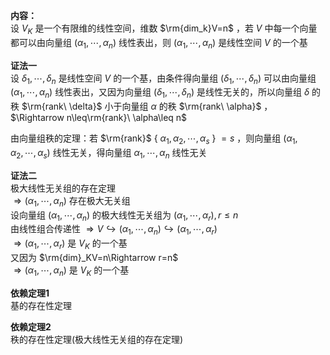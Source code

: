 **内容：**  
设 $V_K$ 是一个有限维的线性空间，维数 $\rm{dim_k}V=n$ ，若 $V$ 中每一个向量都可以由向量组 $(\alpha_1,\cdots,\alpha_n)$ 线性表出，则 $(\alpha_1,\cdots,\alpha_n)$ 是线性空间 $V$ 的一个基  
  
**证法一**  
设 $\delta_1,\cdots,\delta_n$ 是线性空间 $V$ 的一个基，由条件得向量组 $(\delta_1,\cdots,\delta_n)$ 可以由向量组 $(\alpha_1,\cdots,\alpha_n)$ 线性表出，又因为向量组 $(\delta_1,\cdots,\delta_n)$ 是线性无关的，所以向量组 $\delta$ 的秩 $\rm{rank\ \delta}$ 小于向量组 $\alpha$ 的秩 $\rm{rank\ \alpha}$ ， $\Rightarrow n\leq\rm{rank}\ \alpha\leq n$  
  
由向量组秩的定理：若 $\rm{rank}$ { $\alpha_1,\alpha_2,\cdots,\alpha_s$ } $=s$ ，则向量组 $(\alpha_1,\alpha_2,\cdots,\alpha_s)$ 线性无关，得向量组 $\alpha_1,\cdots,\alpha_n$ 线性无关  
  
**证法二**  
极大线性无关组的存在定理  
$\Rightarrow(\alpha_1,\cdots,\alpha_n)$ 存在极大无关组  
设向量组 $(\alpha_1,\cdots,\alpha_n)$ 的极大线性无关组为 $(\alpha_1,\cdots,\alpha_r),r\leq n$  
由线性组合传递性 $\Rightarrow V\hookrightarrow  
(\alpha_1,\cdots,\alpha_n)\hookrightarrow  
(\alpha_1,\cdots,\alpha_r)$  
$\Rightarrow(\alpha_1,\cdots,\alpha_r)$ 是 $V_K$ 的一个基  
又因为 $\rm{dim}_KV=n\Rightarrow r=n$  
$\Rightarrow(\alpha_1,\cdots,\alpha_n)$ 是 $V_K$ 的一个基  
  
**依赖定理1**  
基的存在性定理  
  
**依赖定理2**  
秩的存在性定理(极大线性无关组的存在定理)  
